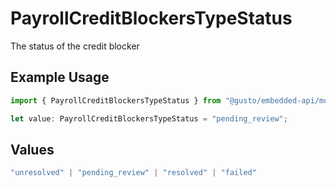 # PayrollCreditBlockersTypeStatus

The status of the credit blocker

## Example Usage

```typescript
import { PayrollCreditBlockersTypeStatus } from "@gusto/embedded-api/models/components";

let value: PayrollCreditBlockersTypeStatus = "pending_review";
```

## Values

```typescript
"unresolved" | "pending_review" | "resolved" | "failed"
```